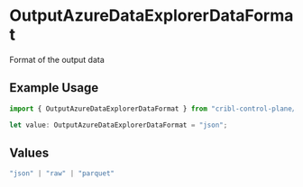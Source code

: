 # OutputAzureDataExplorerDataFormat

Format of the output data

## Example Usage

```typescript
import { OutputAzureDataExplorerDataFormat } from "cribl-control-plane/models";

let value: OutputAzureDataExplorerDataFormat = "json";
```

## Values

```typescript
"json" | "raw" | "parquet"
```